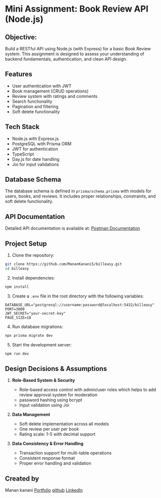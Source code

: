 # Mini Assignment: Book Review API (Node.js)

## Objective:

Build a RESTful API using Node.js (with Express) for a basic Book Review system. This assignment is designed to assess your understanding of backend fundamentals, authentication, and clean API design.

## Features

- User authentication with JWT
- Book management (CRUD operations)
- Review system with ratings and comments
- Search functionality
- Pagination and filtering
- Soft delete functionality

## Tech Stack

- Node.js with Express.js
- PostgreSQL with Prisma ORM
- JWT for authentication
- TypeScript
- Day.js for date handling
- Joi for input validations

## Database Schema

The database schema is defined in `prisma/schema.prisma` with models for users, books, and reviews. It includes proper relationships, constraints, and soft delete functionality.

## API Documentation

Detailed API documentation is available at: [Postman Documentation](https://documenter.getpostman.com/view/17679201/2sB2x2KZvo)

## Project Setup

1. Clone the repository:

```bash
git clone https://github.com/MananKanani5/billeasy.git
cd billeasy
```

2. Install dependencies:

```bash
npm install
```

3. Create a `.env` file in the root directory with the following variables:

```env
DATABASE_URL="postgresql://username:password@localhost:5432/billeasy"
PORT=3000
JWT_SECRET="your-secret-key"
PAGE_SIZE=10
```

4. Run database migrations:

```bash
npx prisma migrate dev
```

5. Start the development server:

```bash
npm run dev
```

## Design Decisions & Assumptions

1. **Role-Based System & Security**

   - Role-based access control with admin/user roles which helps to add review approval system for moderation
   - password hashing using bcrypt
   - Input validation using Joi

2. **Data Management**

   - Soft delete implementation across all models
   - One review per user per book
   - Rating scale: 1-5 with decimal support

3. **Data Consistency & Error Handling**
   - Transaction support for multi-table operations
   - Consistent response format
   - Proper error handling and validation

## Created by

Manan kanani
[Portfolio](https://portfolio.manankanani.in/)
[github](https://github.com/MananKanani5/)
[LinkedIn](https://www.linkedin.com/in/manan-kanani/)
